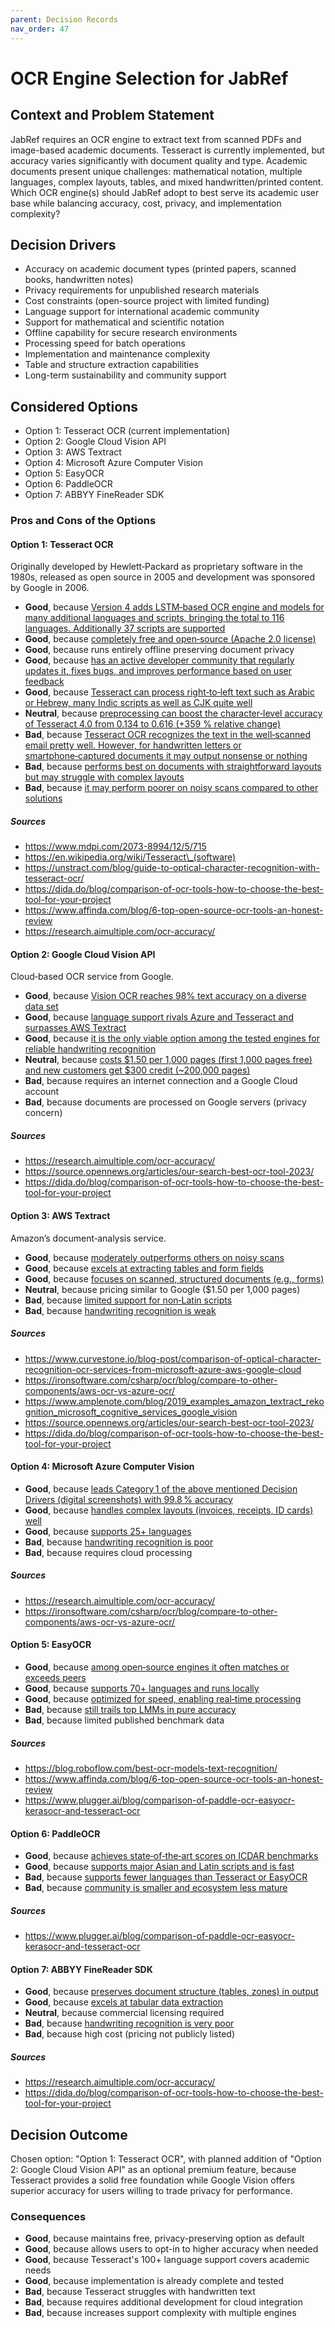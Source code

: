 ```yaml
---
parent: Decision Records
nav_order: 47
---
```

# OCR Engine Selection for JabRef

## Context and Problem Statement

JabRef requires an OCR engine to extract text from scanned PDFs and image-based academic documents. Tesseract is currently implemented, but accuracy varies significantly with document quality and type. Academic documents present unique challenges: mathematical notation, multiple languages, complex layouts, tables, and mixed handwritten/printed content. Which OCR engine(s) should JabRef adopt to best serve its academic user base while balancing accuracy, cost, privacy, and implementation complexity?

## Decision Drivers

* Accuracy on academic document types (printed papers, scanned books, handwritten notes)
* Privacy requirements for unpublished research materials
* Cost constraints (open-source project with limited funding)
* Language support for international academic community
* Support for mathematical and scientific notation
* Offline capability for secure research environments
* Processing speed for batch operations
* Implementation and maintenance complexity
* Table and structure extraction capabilities
* Long-term sustainability and community support

## Considered Options

* Option 1: Tesseract OCR (current implementation)
* Option 2: Google Cloud Vision API
* Option 3: AWS Textract
* Option 4: Microsoft Azure Computer Vision
* Option 5: EasyOCR
* Option 6: PaddleOCR
* Option 7: ABBYY FineReader SDK

### Pros and Cons of the Options

#### Option 1: Tesseract OCR

Originally developed by Hewlett‑Packard as proprietary software in the 1980s, released as open source in 2005 and development was sponsored by Google in 2006.

* **Good**, because [Version 4 adds LSTM‑based OCR engine and models for many additional languages and scripts, bringing the total to 116 languages. Additionally 37 scripts are supported](https://en.wikipedia.org/wiki/Tesseract_\(software\))
* **Good**, because [completely free and open‑source (Apache 2.0 license)](https://en.wikipedia.org/wiki/Tesseract_\(software\))
* **Good**, because runs entirely offline preserving document privacy
* **Good**, because [has an active developer community that regularly updates it, fixes bugs, and improves performance based on user feedback](https://unstract.com/blog/guide-to-optical-character-recognition-with-tesseract-ocr/)
* **Good**, because [Tesseract can process right‑to‑left text such as Arabic or Hebrew, many Indic scripts as well as CJK quite well](https://en.wikipedia.org/wiki/Tesseract_\(software\))
* **Neutral**, because [preprocessing can boost the character‑level accuracy of Tesseract 4.0 from 0.134 to 0.616 (+359 % relative change)](https://www.mdpi.com/2073-8994/12/5/715)
* **Bad**, because [Tesseract OCR recognizes the text in the well‑scanned email pretty well. However, for handwritten letters or smartphone‑captured documents it may output nonsense or nothing](https://dida.do/blog/comparison-of-ocr-tools-how-to-choose-the-best-tool-for-your-project)
* **Bad**, because [performs best on documents with straightforward layouts but may struggle with complex layouts](https://www.affinda.com/blog/6-top-open-source-ocr-tools-an-honest-review)
* **Bad**, because [it may perform poorer on noisy scans compared to other solutions](https://research.aimultiple.com/ocr-accuracy/)

##### Sources

* https://www.mdpi.com/2073-8994/12/5/715
* https://en.wikipedia.org/wiki/Tesseract\_(software)
* https://unstract.com/blog/guide-to-optical-character-recognition-with-tesseract-ocr/
* https://dida.do/blog/comparison-of-ocr-tools-how-to-choose-the-best-tool-for-your-project
* https://www.affinda.com/blog/6-top-open-source-ocr-tools-an-honest-review
* https://research.aimultiple.com/ocr-accuracy/

#### Option 2: Google Cloud Vision API

Cloud‑based OCR service from Google.

* **Good**, because [Vision OCR reaches 98% text accuracy on a diverse data set](https://research.aimultiple.com/ocr-accuracy/)
* **Good**, because [language support rivals Azure and Tesseract and surpasses AWS Textract](https://source.opennews.org/articles/our-search-best-ocr-tool-2023/)
* **Good**, because [it is the only viable option among the tested engines for reliable handwriting recognition](https://dida.do/blog/comparison-of-ocr-tools-how-to-choose-the-best-tool-for-your-project)
* **Neutral**, because [costs $1.50 per 1,000 pages (first 1,000 pages free) and new customers get $300 credit (\~200,000 pages)](https://source.opennews.org/articles/our-search-best-ocr-tool-2023/)
* **Bad**, because requires an internet connection and a Google Cloud account
* **Bad**, because documents are processed on Google servers (privacy concern)

##### Sources

* https://research.aimultiple.com/ocr-accuracy/
* https://source.opennews.org/articles/our-search-best-ocr-tool-2023/
* https://dida.do/blog/comparison-of-ocr-tools-how-to-choose-the-best-tool-for-your-project

#### Option 3: AWS Textract

Amazon’s document‑analysis service.

* **Good**, because [moderately outperforms others on noisy scans](https://www.curvestone.io/blog-post/comparison-of-optical-character-recognition-ocr-services-from-microsoft-azure-aws-google-cloud)
* **Good**, because [excels at extracting tables and form fields](https://ironsoftware.com/csharp/ocr/blog/compare-to-other-components/aws-ocr-vs-azure-ocr/)
* **Good**, because [focuses on scanned, structured documents (e.g., forms)](https://www.amplenote.com/blog/2019_examples_amazon_textract_rekognition_microsoft_cognitive_services_google_vision)
* **Neutral**, because pricing similar to Google ($1.50 per 1,000 pages)
* **Bad**, because [limited support for non‑Latin scripts](https://source.opennews.org/articles/our-search-best-ocr-tool-2023/)
* **Bad**, because [handwriting recognition is weak](https://dida.do/blog/comparison-of-ocr-tools-how-to-choose-the-best-tool-for-your-project)

##### Sources

* https://www.curvestone.io/blog-post/comparison-of-optical-character-recognition-ocr-services-from-microsoft-azure-aws-google-cloud
* https://ironsoftware.com/csharp/ocr/blog/compare-to-other-components/aws-ocr-vs-azure-ocr/
* https://www.amplenote.com/blog/2019_examples_amazon_textract_rekognition_microsoft_cognitive_services_google_vision
* https://source.opennews.org/articles/our-search-best-ocr-tool-2023/
* https://dida.do/blog/comparison-of-ocr-tools-how-to-choose-the-best-tool-for-your-project

#### Option 4: Microsoft Azure Computer Vision

* **Good**, because [leads Category 1 of the above mentioned Decision Drivers (digital screenshots) with 99.8 % accuracy](https://research.aimultiple.com/ocr-accuracy/)
* **Good**, because [handles complex layouts (invoices, receipts, ID cards) well](https://ironsoftware.com/csharp/ocr/blog/compare-to-other-components/aws-ocr-vs-azure-ocr/)
* **Good**, because [supports 25+ languages](https://ironsoftware.com/csharp/ocr/blog/compare-to-other-components/aws-ocr-vs-azure-ocr/)
* **Bad**, because [handwriting recognition is poor](https://research.aimultiple.com/ocr-accuracy/)
* **Bad**, because requires cloud processing

##### Sources

* https://research.aimultiple.com/ocr-accuracy/
* https://ironsoftware.com/csharp/ocr/blog/compare-to-other-components/aws-ocr-vs-azure-ocr/

#### Option 5: EasyOCR

* **Good**, because [among open‑source engines it often matches or exceeds peers](https://blog.roboflow.com/best-ocr-models-text-recognition/)
* **Good**, because [supports 70+ languages and runs locally](https://www.affinda.com/blog/6-top-open-source-ocr-tools-an-honest-review)
* **Good**, because [optimized for speed, enabling real‑time processing](https://www.plugger.ai/blog/comparison-of-paddle-ocr-easyocr-kerasocr-and-tesseract-ocr)
* **Bad**, because [still trails top LMMs in pure accuracy](https://blog.roboflow.com/best-ocr-models-text-recognition/)
* **Bad**, because limited published benchmark data

##### Sources

* https://blog.roboflow.com/best-ocr-models-text-recognition/
* https://www.affinda.com/blog/6-top-open-source-ocr-tools-an-honest-review
* https://www.plugger.ai/blog/comparison-of-paddle-ocr-easyocr-kerasocr-and-tesseract-ocr

#### Option 6: PaddleOCR

* **Good**, because [achieves state‑of‑the‑art scores on ICDAR benchmarks](https://www.plugger.ai/blog/comparison-of-paddle-ocr-easyocr-kerasocr-and-tesseract-ocr)
* **Good**, because [supports major Asian and Latin scripts and is fast](https://www.plugger.ai/blog/comparison-of-paddle-ocr-easyocr-kerasocr-and-tesseract-ocr)
* **Bad**, because [supports fewer languages than Tesseract or EasyOCR](https://www.plugger.ai/blog/comparison-of-paddle-ocr-easyocr-kerasocr-and-tesseract-ocr)
* **Bad**, because [community is smaller and ecosystem less mature](https://www.plugger.ai/blog/comparison-of-paddle-ocr-easyocr-kerasocr-and-tesseract-ocr)

##### Sources

* https://www.plugger.ai/blog/comparison-of-paddle-ocr-easyocr-kerasocr-and-tesseract-ocr

#### Option 7: ABBYY FineReader SDK

* **Good**, because [preserves document structure (tables, zones) in output](https://research.aimultiple.com/ocr-accuracy/)
* **Good**, because [excels at tabular data extraction](https://dida.do/blog/comparison-of-ocr-tools-how-to-choose-the-best-tool-for-your-project)
* **Neutral**, because commercial licensing required
* **Bad**, because [handwriting recognition is very poor](https://dida.do/blog/comparison-of-ocr-tools-how-to-choose-the-best-tool-for-your-project)
* **Bad**, because high cost (pricing not publicly listed)

##### Sources

* https://research.aimultiple.com/ocr-accuracy/
* https://dida.do/blog/comparison-of-ocr-tools-how-to-choose-the-best-tool-for-your-project

## Decision Outcome

Chosen option: "Option 1: Tesseract OCR", with planned addition of "Option 2: Google Cloud Vision API" as an optional premium feature, because Tesseract provides a solid free foundation while Google Vision offers superior accuracy for users willing to trade privacy for performance.

### Consequences

* **Good**, because maintains free, privacy-preserving option as default
* **Good**, because allows users to opt-in to higher accuracy when needed
* **Good**, because Tesseract's 100+ language support covers academic needs
* **Good**, because implementation is already complete and tested
* **Bad**, because Tesseract struggles with handwritten text
* **Bad**, because requires additional development for cloud integration
* **Bad**, because increases support complexity with multiple engines
